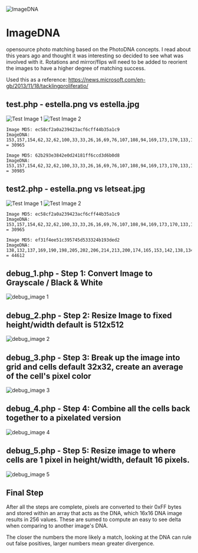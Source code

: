 ![ImageDNA](/imagedna.png)
# ImageDNA
opensource photo matching based on the PhotoDNA concepts. I read about this years ago and thought it was interesting so decided to see what was involved with it. Rotations and mirror/flips will need to be added to reorient the images to have a higher degree of matching success.

Used this as a reference: https://news.microsoft.com/en-gb/2013/11/18/tacklingproliferatio/

## test.php - estella.png vs estella.jpg
![Test Image 1](/estella.png) ![Test Image 2](/estella.jpg)

```
Image MD5: ec58cf2a0a239423acf6cff44b35a1c9
ImageDNA: 153,157,154,62,32,62,100,33,33,26,16,69,76,107,108,94,169,173,170,133,16,106,152,55,36,42,30,29,54,113,110,102,172,177,174,170,120,174,157,63,34,54,45,11,40,99,110,105,174,178,177,174,192,142,168,68,47,57,32,6,31,94,104,100,176,181,178,190,197,142,190,83,80,80,21,3,19,90,108,104,177,181,186,202,177,146,197,125,106,113,49,5,11,86,102,108,177,184,202,194,181,137,194,162,103,134,115,13,7,76,102,103,178,197,206,178,200,166,197,193,166,133,130,19,10,31,85,101,184,206,182,196,210,158,198,198,170,142,101,34,46,29,25,76,198,196,186,208,206,174,204,197,140,149,78,54,55,43,23,15,198,178,202,212,206,176,202,200,112,86,59,61,60,58,46,23,176,196,210,208,205,170,204,198,105,51,65,49,54,47,61,38,141,198,206,206,208,185,205,198,122,47,48,50,41,45,56,52,148,204,200,209,206,208,202,204,166,48,42,36,36,45,59,55,198,205,205,205,206,205,204,208,206,75,41,33,34,24,49,70,184,193,193,193,189,192,198,201,192,110,41,33,27,20,17,33 = 30965

Image MD5: 62b293e3842e0d24181ff6ccd3d6b0d8
ImageDNA: 153,157,154,62,32,62,100,33,33,26,16,69,76,107,108,94,169,173,170,133,16,106,152,56,36,42,30,29,54,113,110,101,172,177,174,170,120,174,157,63,34,54,45,11,40,99,110,105,174,178,177,174,192,154,168,68,47,57,32,6,31,94,104,100,176,181,178,190,197,132,190,83,80,80,21,3,19,90,108,104,177,181,186,202,177,152,197,125,106,113,49,5,11,86,102,108,177,184,202,193,181,149,194,162,103,134,115,13,7,76,102,103,178,197,206,178,200,149,197,193,166,133,130,19,10,31,85,101,184,206,182,197,210,168,198,198,170,142,101,34,46,29,25,76,198,196,186,208,206,172,204,197,140,149,78,54,54,43,23,15,198,178,202,212,206,172,202,200,112,86,59,61,60,58,46,23,176,196,210,208,205,176,204,198,105,51,65,49,54,47,61,38,141,198,206,206,209,190,205,198,122,47,48,50,41,45,56,52,148,204,200,209,206,208,202,204,166,49,42,36,36,45,59,55,198,205,205,205,206,205,204,208,206,75,41,34,34,24,49,70,184,193,193,193,189,193,197,201,192,110,41,33,27,20,17,33 = 30985
```

## test2.php - estella.png vs letseat.jpg
![Test Image 1](/estella.png) ![Test Image 2](/letseat.jpg)

```
Image MD5: ec58cf2a0a239423acf6cff44b35a1c9
ImageDNA: 153,157,154,62,32,62,100,33,33,26,16,69,76,107,108,94,169,173,170,133,16,106,152,55,36,42,30,29,54,113,110,102,172,177,174,170,120,174,157,63,34,54,45,11,40,99,110,105,174,178,177,174,192,142,168,68,47,57,32,6,31,94,104,100,176,181,178,190,197,142,190,83,80,80,21,3,19,90,108,104,177,181,186,202,177,146,197,125,106,113,49,5,11,86,102,108,177,184,202,194,181,137,194,162,103,134,115,13,7,76,102,103,178,197,206,178,200,166,197,193,166,133,130,19,10,31,85,101,184,206,182,196,210,158,198,198,170,142,101,34,46,29,25,76,198,196,186,208,206,174,204,197,140,149,78,54,55,43,23,15,198,178,202,212,206,176,202,200,112,86,59,61,60,58,46,23,176,196,210,208,205,170,204,198,105,51,65,49,54,47,61,38,141,198,206,206,208,185,205,198,122,47,48,50,41,45,56,52,148,204,200,209,206,208,202,204,166,48,42,36,36,45,59,55,198,205,205,205,206,205,204,208,206,75,41,33,34,24,49,70,184,193,193,193,189,192,198,201,192,110,41,33,27,20,17,33 = 30965

Image MD5: ef31f4ee51c395745d533324b193ded2
ImageDNA: 138,132,137,169,190,198,205,202,206,214,213,200,174,165,153,142,138,134,141,177,178,190,214,213,214,220,213,193,178,172,158,145,136,137,148,186,198,206,220,220,180,170,201,221,201,181,162,146,137,142,157,201,209,221,194,201,48,113,197,220,241,220,168,158,137,148,170,214,204,216,209,181,54,169,206,198,177,198,185,189,81,75,192,216,230,212,202,184,188,150,134,192,185,202,222,194,94,157,213,192,127,190,189,190,176,50,37,51,233,233,217,188,99,208,202,182,125,228,194,186,149,73,37,39,240,234,218,176,110,208,225,210,200,234,214,214,162,110,39,38,226,229,209,174,138,209,205,174,164,217,204,218,170,99,62,39,217,230,209,172,153,206,218,185,117,220,181,168,88,48,66,84,194,170,177,188,146,182,200,174,212,216,205,197,190,237,201,189,186,176,142,182,154,160,184,168,222,197,194,218,221,197,206,205,204,193,160,156,134,146,166,169,173,184,214,201,186,196,198,200,186,185,142,124,132,140,149,178,181,190,192,182,202,196,189,186,169,173,186,142,130,134,142,170,180,182,189,190,190,190,188,186,156,148,146,137 = 44612
```

## debug_1.php - Step 1: Convert Image to Grayscale / Black & White
![debug_image 1](/debug_1.png)

## debug_2.php - Step 2: Resize Image to fixed height/width default is 512x512
![debug_image 2](/debug_2.png)

## debug_3.php - Step 3: Break up the image into grid and cells default 32x32, create an average of the cell's pixel color
![debug_image 3](/debug_3.png)

## debug_4.php - Step 4: Combine all the cells back together to a pixelated version
![debug_image 4](/debug_4.png)

## debug_5.php - Step 5: Resize image to where cells are 1 pixel in height/width, default 16 pixels.
![debug_image 5](/debug_5.png)

## Final Step
After all the steps are complete, pixels are converted to their 0xFF bytes and stored within an array that acts as the DNA,
which 16x16 DNA image results in 256 values. These are sumed to compute an easy to see delta when comparing to another image's DNA.

The closer the numbers the more likely a match, looking at the DNA can rule out false positives, larger numbers mean greater divergence.
